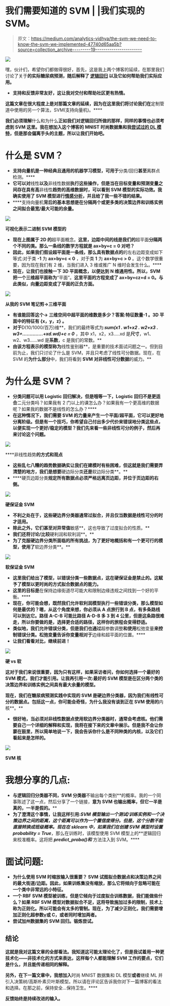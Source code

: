 # 我们需要知道的 SVM | |我们实现的 SVM。

> 原文：<https://medium.com/analytics-vidhya/the-svm-we-need-to-know-the-svm-we-implemented-47740d65aa5b?source=collection_archive---------19----------------------->

![](img/1dfbd201bbf8a8dc43fed950f8e3e550.png)

嘿，伙计们，希望你们都做得很好，首先，这是我上两个博客的延续，在那里我们讨论了关于[](https://www.linkedin.com/posts/atul-mishra-5001_new-approach-to-learn-diabetes-prediction-activity-6699157069678874624-hbmj)****的实际糖尿病预测，随后解释了** [**逻辑回归**](https://www.linkedin.com/posts/atul-mishra-5001_why-when-what-logistic-regression-activity-6703335712151924736-kfUH) 以及它如何帮助我们实际应用。**

*   **支持和反馈非常友好，这让我对交付和帮助社区更有热情。**

**这篇文章在很大程度上是对那篇文章的延续，因为在这里我们将讨论我们在**定制管道中使用的另一个算法，SVM(支持向量机)。****

**我们必须理解**什么和为什么**正如我们对逻辑回归所做的那样，同样的事情也必须考虑到 **SVM** 这里。我在想加入这个博客的 **MNIST** 时尚数据集和我[尝试过的 DL 模特](https://github.com/mishra-atul5001/Data-Science-and-ML-insights-Projects/blob/master/Fashion%20MNIST%20with%20Keras.ipynb)，但是那会偏离手头的主题，所以让我们开始吧。**

# **什么是 SVM？**

*   **支持向量机是一种经典且通用的机器学习模型，可用于**分类/回归**甚至**离群点检测。****
*   **它可以对**线性**以及**非线性数据**执行这些操作，但是当在目标变量和预测变量之间存在具有高**非线性**趋势的高维数据时，可以看到 SVM 模型的实际功效。我确实使用了 **SVM 模型**进行[情感分析](https://github.com/mishra-atul5001/Data-Science-and-ML-insights-Projects/blob/master/Customer%20Sentiment%20Analysis%20--%20NLP%20--%20IMDB%20Reviews.ipynb)，并且给了我一些不错的结果。**
*   ****支持向量机**背后的基本思想是在分隔两个或更多类的决策边界和训练实例之间拟合最宽/最大可能的余量。**

**![](img/69e2927dbaa204417b4740c84ffe5cbe.png)**

****可视化表示**二进制 SVM 模型**的****

*   **现在上图属于 2D 的**超平面概念。**这里，**边距**中间的线是我们的**超平面**分隔两个不同的类。那么一条线的数学方程就是 **ax+by+c = 0** 对吧？**
*   **因此，如果我们假设超平面是一条线，那么具有数据点的**的左右边距变成如下等式:对于类 **-1** 为 **ax+by+c < 0** ，对于类 **1** 为 **ax+by+c > 0** 。这个数学很重要，因为现在我们有 2 维，当我们进入 3 维或推广 N 维时会发生什么。****
*   **现在，让我们也接触一下 **3D 平面**概念，以便达到 **N 维**通用性。所以，SVM 把一个三维超平面称为**“平面”。**这里平面的方程变成了 **ax+by+cz+d = 0。**与此类似，向量边距变成了**平面的正负**方面。**

**![](img/51a02240a4c971a69c6841cece4a5c0b.png)**

**从我的 SVM 笔记剪->三维平面**

*   **有谁能回答这个-> **三维空间中超平面**的维数是多少？答案:**特征数量-1** 。3D 平面中的特征有 **{x，y，z}** 。**
*   **对于**D(10/1000/百万)维**，我们的最终等式为:***sum(x1 . w1+x2 . w2+x3 . w3+…………..+xd.wd)+c = 0*** ，其中 x1，x2，x3…..xd 是**尺寸**，w1、w2、w3……wd 是**系数**，c 是我们的常数。**
*   **由该方程表示的模型称为**线性鉴别器**，是重要的技术面试问题之一。但到目前为止，我们只讨论了什么是 SVM，并且只考虑了线性可分数据。现在，在 SVM 的**为什么部分**中，我们将看到 **SVM 对非线性可分数据**的威力。**

# **为什么是 SVM？**

*   **分类问题可以用 **Logistic 回归**解决，但是哦等一下，Logistic 回归不是更适合**二元分类吗？如果我有 2 门以上的课怎么办？如果我有一个更高维的数据呢？如果我的数据不是线性的怎么办？****
*   **在这种情况下，我们需要 SVM 的力量来产生一个平面/超平面，它可以更好地分离阶级。但是有一个技巧，你希望自己付出多少代价来错误地分类这些点，以便实现一个更好/稳定的模型？我们先来看一些非线性可分的例子，然后再来讨论这个问题。**

**![](img/317f3a3852aefaa8252653632e1f7fcc.png)**

****非线性趋势**的方式和观点**

*   **这些乱七八糟的趋势数据确实让我们在建模时有些困难，但这就是我们需要弄清楚的地方，我们是想要**硬边际分类**还是**软边际分类**。**
*   ****硬页边距分类**规定所有数据点必须严格远离页边距，并位于页边距的右侧。**

**![](img/69e2e917541d2923b5b900d3c4ac679f.png)**

****硬保证金 SVM****

*   **不利之处在于，这些硬边界分类器通常过拟合，并且仅当数据是线性可分的时才适用。**
*   **除此之外，它们甚至对异常值**敏感**，这也导致了过度拟合的性质。**
*   **我们还将讨论/比较**硬利润和软利润**。**
*   **为了克服硬边界分类所面临的所有挑战，为了更好地概括和有一个更可行的模型，使用了**软边界分类**。**

**![](img/68b8ee46c36467f375d20fd664a2f254.png)**

****软保证金 SVM****

*   **这里我们给出了模型，以错误分类一些数据点，这在硬保证金是禁止的。这赋予了模型以更时尚的方式拟合数据点的能力。**
*   **这里的目标是**在保持边缘街道尽可能大和限制边缘违规之间找到一个好的平衡。****
*   **现在，你可能会想，既然我们允许软利润模型执行一些错误分类，那么模型如何是最优的？嗯，从这个角度来想，**你必须从 A 点旅行到 B 点，有多条路线可以到达它**。路径 **A-C-B** 可能比路径 **A-D-B** 多 3 到 4 公里，但是这条路很难走，所以你要做的是，选择更合适的路径，这样你的旅程会变得舒适。**
*   **类似地，我们允许错误分类，但是我们也通过**超参数调整**和使用**松弛变量**来控制错误分类。松弛变量告诉你变量相对于**边缘和超平面的位置。****
*   **让我们看看对比，继续前进！**

**![](img/1fb3b84dec488b842f014d9278f5b9b7.png)**

****硬 vs 软****

**这对于我们来说很重要，因为只有这样，如果采访者问，你如何选择一个最好的 SVM 模式，我们才能引用。让我再引用一次:**最好的 SVM 模型是在区分两个类的决策边界和训练实例之间具有最大余量的模型。****

**现在，我们在糖尿病预测实践中实现的 SVM 是硬边界分类器，因为我们有线性可分的数据点。包括这一点，你可能会奇怪，为什么我没有谈到正在 SVM 使用的**内核**。**

*   **很好地，当必须对非线性数据点使用软边界分类器时，通常会考虑核。他们需要自己一个详细的解释和实现，我将在接下来的文章中展示。但是我不会让你蒙在鼓里，所以简单地说一下，我会告诉你什么是不同种类的内核，以及它们看起来是怎样的。**

**![](img/8f1c16b17b09b17149a61a162db7273c.png)**

**SVM 核**

# **我想分享的几点:**

*   **与逻辑回归分类器不同，SVM 分类器**不输出每个类别**的概率。我的一个同事陈述了这一点，然后分享了一个链接，**意为 SVM 也输出概率，但它一半是真的，一半是假的。****
*   **为了澄清这个事情，让我这样引用:**SVM 模型输出一个测试/训练实例和一个决策边界之间的距离，这个距离可以作为一个置信度得分。但是，这个分数不能直接转换成班级概率。**现在在 **sklearn** 中，如果我们在创建 SVM 模型时设置***probability = True***，那么在训练时，该模型使用 SVM 模型上的**逻辑回归来校准概率。这将把 ***predict_proba()和*** 方法注入到 SVM。****

# **面试问题:**

*   **为什么使用 SVM 时缩放输入很重要？ **SVM 试图拟合数据点和决策边界之间的最大街道/边距。因此，如果训练集没有缩放，那么它将倾向于忽略可能在一个类中非常远的小特征。****
*   **一个 **RBF** SVM 模型被训练，但是它倾向于过度拟合训练数据，我们能做些什么？如果 RBF SVM 模型对数据拟合不足，这将导致施加过多的限制，技术上称为正则化。所以可能会有太多的管制。现在，为了减少正则化，我们需要增加正则化超参数γ或 C，或者同时增加两者。**
*   **尝试加州数据集的 SVM 回归。**锻炼尝试。****

## **结论**

**这就是我对这篇文章的全部看法。我知道这可能太理论化了，但是我试着用一种更技术化——非技术化的方式来表达，这样每个人都能理解 SVM 工作的要点，它们是什么，并且能传递相同的解释。**

**另外，在下一篇文章中，我想加入**时尚 MNIST 数据集和 DL 模型**或者**继续 ML 并引入决策树/高斯朴素贝叶斯模型。所以请在评论区告诉我你对下一篇博客的看法和选择。在那之前，保持安全…保持卫生。****

**反馈始终是持续改进的输入。**